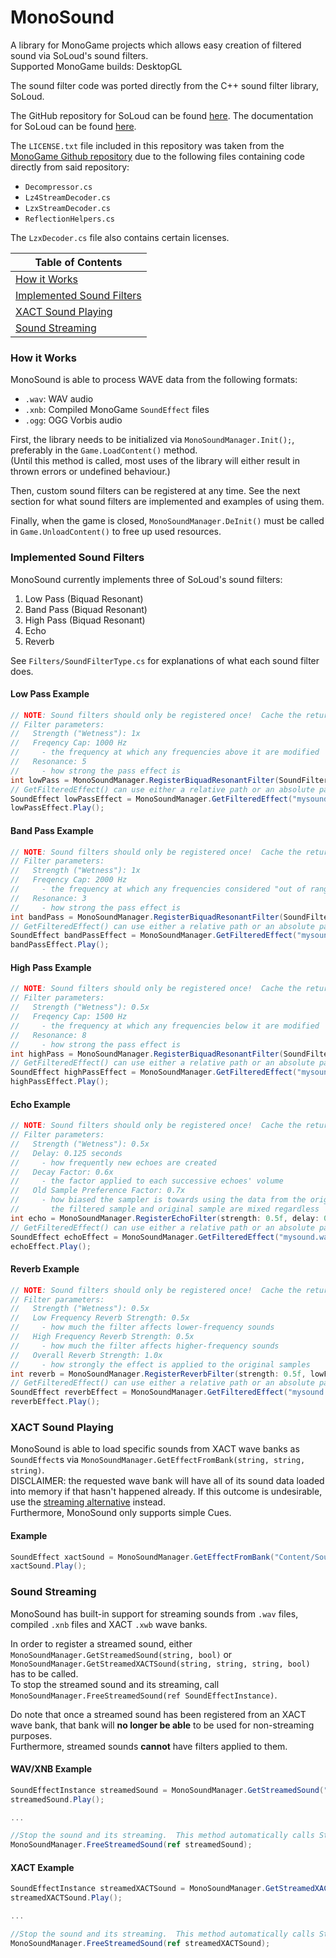 # MonoSound
A library for MonoGame projects which allows easy creation of filtered sound via SoLoud's sound filters.  
Supported MonoGame builds: DesktopGL

The sound filter code was ported directly from the C++ sound filter library, SoLoud.

The GitHub repository for SoLoud can be found [here](https://github.com/jarikomppa/soloud).
The documentation for SoLoud can be found [here](http://sol.gfxile.net/soloud/index.html).

The `LICENSE.txt` file included in this repository was taken from the [MonoGame Github repository](https://github.com/MonoGame/MonoGame) due to the following files containing code directly from said repository:

* `Decompressor.cs`
* `Lz4StreamDecoder.cs`
* `LzxStreamDecoder.cs`
* `ReflectionHelpers.cs`

The `LzxDecoder.cs` file also contains certain licenses.

Table of Contents |
--- |
[How it Works](https://github.com/absoluteAquarian/MonoSound/blob/main/README.md#how-it-works) |
[Implemented Sound Filters](https://github.com/absoluteAquarian/MonoSound/blob/main/README.md#implemented-sound-filters) |
[XACT Sound Playing](https://github.com/absoluteAquarian/MonoSound/blob/main/README.md#xact-sound-playing) |
[Sound Streaming](https://github.com/absoluteAquarian/MonoSound/blob/main/README.md#sound-streaming) |

### How it Works

MonoSound is able to process WAVE data from the following formats:
- `.wav`: WAV audio
- `.xnb`: Compiled MonoGame `SoundEffect` files
- `.ogg`: OGG Vorbis audio

First, the library needs to be initialized via `MonoSoundManager.Init();`, preferably in the `Game.LoadContent()` method.  
(Until this method is called, most uses of the library will either result in thrown errors or undefined behaviour.)

Then, custom sound filters can be registered at any time.  See the next section for what sound filters are implemented and examples of using them.

Finally, when the game is closed, `MonoSoundManager.DeInit()` must be called in `Game.UnloadContent()` to free up used resources.

### Implemented Sound Filters

MonoSound currently implements three of SoLoud's sound filters:

1. Low Pass (Biquad Resonant)
2. Band Pass (Biquad Resonant)
3. High Pass (Biquad Resonant)
4. Echo
5. Reverb

See `Filters/SoundFilterType.cs` for explanations of what each sound filter does.

#### Low Pass Example
```cs
// NOTE: Sound filters should only be registered once!  Cache the return value and use it later.
// Filter parameters:
//   Strength ("Wetness"): 1x
//   Freqency Cap: 1000 Hz
//     - the frequency at which any frequencies above it are modified
//   Resonance: 5
//     - how strong the pass effect is
int lowPass = MonoSoundManager.RegisterBiquadResonantFilter(SoundFilterType.LowPass, strength: 1f, frequencyCap: 1000, resonance: 5);
// GetFilteredEffect() can use either a relative path or an absolute path.  The file provided must either be a .wav file, a compiled .xnb file or an .ogg file.
SoundEffect lowPassEffect = MonoSoundManager.GetFilteredEffect("mysound.wav", lowPass);
lowPassEffect.Play();
```

#### Band Pass Example
```cs
// NOTE: Sound filters should only be registered once!  Cache the return value and use it later.
// Filter parameters:
//   Strength ("Wetness"): 1x
//   Freqency Cap: 2000 Hz
//     - the frequency at which any frequencies considered "out of range" of it are modified
//   Resonance: 3
//     - how strong the pass effect is
int bandPass = MonoSoundManager.RegisterBiquadResonantFilter(SoundFilterType.BandPass, strength: 1f, frequencyCap: 2000, resonance: 3);
// GetFilteredEffect() can use either a relative path or an absolute path.  The file provided must either be a .wav file, a compiled .xnb file or an .ogg file.
SoundEffect bandPassEffect = MonoSoundManager.GetFilteredEffect("mysound.wav", bandPass);
bandPassEffect.Play();
```

#### High Pass Example
```cs
// NOTE: Sound filters should only be registered once!  Cache the return value and use it later.
// Filter parameters:
//   Strength ("Wetness"): 0.5x
//   Freqency Cap: 1500 Hz
//     - the frequency at which any frequencies below it are modified
//   Resonance: 8
//     - how strong the pass effect is
int highPass = MonoSoundManager.RegisterBiquadResonantFilter(SoundFilterType.HighPass, strength: 0.5f, frequencyCap: 1500, resonance: 8);
// GetFilteredEffect() can use either a relative path or an absolute path.  The file provided must either be a .wav file, a compiled .xnb file or an .ogg file.
SoundEffect highPassEffect = MonoSoundManager.GetFilteredEffect("mysound.wav", highPass);
highPassEffect.Play();
```

#### Echo Example
```cs
// NOTE: Sound filters should only be registered once!  Cache the return value and use it later.
// Filter parameters:
//   Strength ("Wetness"): 0.5x
//   Delay: 0.125 seconds
//     - how frequently new echoes are created
//   Decay Factor: 0.6x
//     - the factor applied to each successive echoes' volume
//   Old Sample Preference Factor: 0.7x
//     - how biased the sampler is towards using the data from the original samples
//       the filtered sample and original sample are mixed regardless
int echo = MonoSoundManager.RegisterEchoFilter(strength: 0.5f, delay: 0.125f, decayFactor: 0.6f, filterStrength: 0.7f);
// GetFilteredEffect() can use either a relative path or an absolute path.  The file provided must either be a .wav file, a compiled .xnb file or an .ogg file.
SoundEffect echoEffect = MonoSoundManager.GetFilteredEffect("mysound.wav", echo);
echoEffect.Play();
```

#### Reverb Example
```cs
// NOTE: Sound filters should only be registered once!  Cache the return value and use it later.
// Filter parameters:
//   Strength ("Wetness"): 0.5x
//   Low Frequency Reverb Strength: 0.5x
//     - how much the filter affects lower-frequency sounds
//   High Frequency Reverb Strength: 0.5x
//     - how much the filter affects higher-frequency sounds
//   Overall Reverb Strength: 1.0x
//     - how strongly the effect is applied to the original samples
int reverb = MonoSoundManager.RegisterReverbFilter(strength: 0.5f, lowFrequencyReverbStrength: 0.5f, highFrequencyReverbStrength: 0.5f, reverbStrength: 1f);
// GetFilteredEffect() can use either a relative path or an absolute path.  The file provided must either be a .wav file, a compiled .xnb file or an .ogg file.
SoundEffect reverbEffect = MonoSoundManager.GetFilteredEffect("mysound.wav", reverb);
reverbEffect.Play();
```

### XACT Sound Playing

MonoSound is able to load specific sounds from XACT wave banks as `SoundEffect`s via `MonoSoundManager.GetEffectFromBank(string, string, string)`.  
DISCLAIMER: the requested wave bank will have all of its sound data loaded into memory if that hasn't happened already.  If this outcome is undesirable, use the [streaming alternative](https://github.com/absoluteAquarian/MonoSound/blob/main/README.md#sound-streaming) instead.  
Furthermore, MonoSound only supports simple Cues.

#### Example
```cs
SoundEffect xactSound = MonoSoundManager.GetEffectFromBank("Content/Sound Bank.xsb", "Content/Wave Bank.xwb", "mysound");
xactSound.Play();
```

### Sound Streaming

MonoSound has built-in support for streaming sounds from `.wav` files, compiled `.xnb` files and XACT `.xwb` wave banks.

In order to register a streamed sound, either `MonoSoundManager.GetStreamedSound(string, bool)` or `MonoSoundManager.GetStreamedXACTSound(string, string, string, bool)` has to be called.  
To stop the streamed sound and its streaming, call `MonoSoundManager.FreeStreamedSound(ref SoundEffectInstance)`.

Do note that once a streamed sound has been registered from an XACT wave bank, that bank will **no longer be able** to be used for non-streaming purposes.  
Furthermore, streamed sounds **cannot** have filters applied to them.

#### WAV/XNB Example
```cs
SoundEffectInstance streamedSound = MonoSoundManager.GetStreamedSound("Content/cool_sound.xnb", looping: false);
streamedSound.Play();

...

//Stop the sound and its streaming.  This method automatically calls Stop() and Dispose() on the instance.
MonoSoundManager.FreeStreamedSound(ref streamedSound);
```

#### XACT Example
```cs
SoundEffectInstance streamedXACTSound = MonoSoundManager.GetStreamedXACTSound("Content/Sound Bank.xsb", "Content/Wave Bank.xwb", "mysound", looping: true);
streamedXACTSound.Play();

...

//Stop the sound and its streaming.  This method automatically calls Stop() and Dispose() on the instance.
MonoSoundManager.FreeStreamedSound(ref streamedXACTSound);
```
